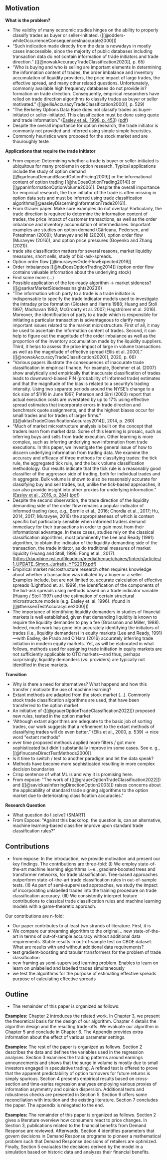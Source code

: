 ## Motivation

**What is the problem?**
- The validity of many economic studies hinges on the ability to properly classify trades as buyer or seller-initiated. ([[@odders-whiteOccurrenceConsequencesInaccurate2000]])
- “Such indication made directly from the data is nowadays in mostly cases inaccessible, since the majority of public databases including transaction data do not contain information of trade initiators and trade direction.” ([[@nowakAccuracyTradeClassification2020]], p. 65)
- “Who is buying and who is selling are important elements in determining the information content of trades, the order imbalance and inventory accumulation of liquidity providers, the price impact of large trades, the effective spread, and many other related questions. Unfortunately, commonly available high frequency databases do not provide in? formation on trade direction. Consequently, empirical researchers have relied on trade direction algorithms to classify trades as buyer or seller motivated.” ([[@ellisAccuracyTradeClassification2000]], p. 529)
- “The Berkeley Options Data Base does not classify trades as buyer-initiated or seller-initiated. This classification must be done using quote and trade information.” ([Easley et al., 1998, p. 453](zotero://select/library/items/593W67XA)) ([pdf](zotero://open-pdf/library/items/ZBEQIUNK?page=23&annotation=GXHQMKIW))
- Despite the overall importance for option research, the trade initiator is commonly not provided and inferred using simple simple heuristics.
- Commonly heuristics were proposed for the stock market and are thouroughly teste

**Applications that require the trade initiator**
- From expose: Determining whether a trade is buyer or seller-initiated is ubiquitous for many problems in option research. Typical applications include the study of option demand [[@garleanuDemandBasedOptionPricing2009]] or the informational content of option trading [[@huDoesOptionTrading2014]] or [[@panInformationOptionVolume2006]]. Despite the overall importance for empirical research, the true initiator of the trade is often missing in option data sets and must be inferred using trade classification algorithms[[@easleyDiscerningInformationTrade2016]].
- From Grauer paper. Make sure examples do not overlap! Particularly, the trade direction is required to determine the information content of trades, the price impact of customer transactions, as well as the order imbalance and inventory accumulation of intermediaries. Important examples are studies on option demand (Gârleanu, Pedersen, and Poteshman (2009); Muravyev and Ni (2020)), option order flow (Muravyev (2016)), and option price pressures (Goyenko and Zhang (2021)).
- trade site classification matters for several reasons, market liquidity measures, short sells, study of bid-ask-spreads.
- Option order flow [[@muravyevOrderFlowExpected2016]]
- Order imbalances [[@huDoesOptionTrading2014]] (option order flow contains valuable information about the underlying stock)
- Find some more (...)
- Possible application of the lee-ready algorithm -> market sideness? ([[@sarkarMarketSidednessInsights2023]])
- “The information which party to a trade is a trade initiator is indispensable to specify the trade indicator models used to investigate the intraday price formation (Glosten and Harris 1988; Huang and Stoll 1997; Madhavan 1992; McGroarty et al. 2007; Hagströmer et al. 2016). Moreover, the identification of party to a trade which is responsible for initiating a particular transaction is advantageous to clarify many important issues related to the market microstructure. First of all, it may be used to ascertain the information content of trades. Second, it can help to figure out the magnitude of the order imbalance as well as the proportion of the inventory accumulation made by the liquidity suppliers. Third, it helps to assess the price impact of large in volume transactions as well as the magnitude of effective spread (Ellis et al. 2000).” ([[@nowakAccuracyTradeClassification2020]], 2020, p. 66)
- “Various papers illustrate the consequences of inaccurate trade classification in empirical finance. For example, Boehmer et al. (2007) show analytically and empirically that inaccurate classification of trades leads to downward-biased PIN (probability of informed trade) estimates and that the magnitude of the bias is related to a security’s trading intensity. Using two separate periods around the NYSE’s change to a tick size of $1/16 in June 1997, Peterson and Sirri (2003) report that actual execution costs are overstated by up to 17% using effective spread estimates that incorporate errors in trade direction and benchmark quote assignments, and that the highest biases occur for small trades and for trades of larger firms.” ([[@aktasTradeClassificationAccuracy2014]], 2014, p. 260)
- “Much of market microstructure analysis is built on the concept that traders learn from market data. Some of this learning is prosaic, such as inferring buys and sells from trade execution. Other learning is more complex, such as inferring underlying new information from trade executions. In this paper, we investigate the general issue of how to discern underlying information from trading data. We examine the accuracy and efficacy of three methods for classifying trades: the tick rule, the aggregated tick rule, and the bulk volume classification methodology. Our results indicate that the tick rule is a reasonably good classifier of the aggressor side of trading, both for individual trades and in aggregate. Bulk volume is shown to also be reasonably accurate for classifying buy and sell trades, but, unlike the tick-based approaches, it can also provide insight into other proxies for underlying information.” ([Easley et al., 2016, p. 284](zotero://select/library/items/X6ZNZ556)) ([pdf](zotero://open-pdf/library/items/HPC6KBMF?page=16&annotation=VC98DC2N))
- Despite the second observation, the trade direction of the liquidity demanding side of the order flow remains a popular indicator of informed trading (see, e.g., Bernile et al., 2016; Chordia et al., 2017; Hu, 2014, 2017; Muravyev, 2016) the appropriateness of which is context specific but particularly sensible when informed traders demand immediacy for their transactions in order to gain most from their informational advantage. In these cases, studies rely on the classical classification algorithms, most prominently the Lee and Ready (1991) algorithm, to obtain the indicator of the liquidity demanding side of the transaction, the trade initiator, as do traditional measures of market liquidity (Huang and Stoll, 1996; Fong et al., 2017). (https://dauphine.psl.eu/fileadmin/mediatheque/chaires/fintech/articles/1_UPDATE_Simon_Jurkatis_YFS2019.pdf)
- Empirical market microstructure research often requires knowledge about whether a transaction was initiated by a buyer or a seller. Examples include, but are not limited to, accurate calculation of effective spreads (Lightfood et. al. 1999), the identification of the components of the bid-ask spreads using methods based on a trade indicator variable (Huang / Stoll 1997) and the estimation of certain structural microstructure models (e.g. Easley et. al. 1996). (found in [[@theissenTestAccuracyLee2000]])
- The importance of identifying liquidity demanders in studies of financial markets is well established, given that demanding liquidity is known to require the liquidity demander to pay a fee (Grossman and Miller, 1988). Indeed, much work has gone into accurately identifying the initiators of trades (i.e., liquidity demanders) in equity markets (Lee and Ready, 1991)—with Easley, de Prado and O’Hara (2016) accurately inferring trade initiation in modern equity markets. Yet, as will be elaborated in what follows, methods used for assigning trade initiation in equity markets are not sufficiently applicable to OTC markets—and thus, perhaps surprisingly, liquidity demanders (vs. providers) are typically not identified in these markets.

**Transition**
- Why is there a need for alternatives? What happend and how this transfer / motivate the use of machine learning?
- Extant methods are adapted from the stock market (...).  Commonly stock trade classification algorithms are used, that have been transferred to the option market
- An initiative of ([[@grauerOptionTradeClassification2022]]) proposed new rules, tested in the option market
- “Although extant algorithms are adequate to the basic job of sorting trades, our work suggests that a refinement to the extant methods of classifying trades will do even better.” (Ellis et al., 2000, p. 539) -> nice word "extant methods"
- over time proposed methods applied more filters / got more sophisticated but didn't substantially improve im some cases. See e. g., [[@finucaneDirectTestMethods2000]] 
- Is it time to switch / test to another paradigm and let the data speak?
- Methods have become more sophisticated resulting in more complex decision boundaries
- Crisp sentence of what ML is and why it is promising here. 
- From expose: "The work of ([[@grauerOptionTradeClassification2022]]) and ([[@savickasInferringDirectionOption2003]]) raises concerns about the applicability of standard trade signing algorithms to the option market due to deteriorating classification accuracies."

**Research Question**
- What question do I solve? (SMART)
- From Expose: "Against this backdrop, the question is, can an alternative, machine learning-based classifier improve upon standard trade classification rules?"

## Contributions
- from expose: In the introduction, we provide motivation and present our key findings. The contributions are three-fold: (I) We employ state-of-the-art machine learning algorithms i.~e., gradient-boosted trees and transformer networks, for trade classification. Tree-based approaches outperform state-of-the-art trade classification rules in out-of-sample tests. (II) As part of semi-supervised approaches, we study the impact of incorporating unlabelled trades into the training procedure on trade classification accuracy. (III) We consistently interpret feature contributions to classical trade classification rules and machine learning models with a game-theoretic approach.

Our contributions are n-fold:
- Our paper contributes to at least two strands of literature. First, it is
- We compare our streaming algorithm to the original... new state-of-the-art in terms of out-of-sample accuracy without additional data requirements. Stable results in out-of-sample test on CBOE dataset. What are results with and without additional data requirements?
- test gradient-boosting and tabular transformers for the problem of trade classification
- new framing as semi-supervised learning problem. Enables to learn on learn on unlabelled and labelled trades simultaneously
- we test the algorithms for the purpose of estimating effective spreads purpose of calculating effective spreads



## Outline
- The remainder of this paper is organized as follows:


**Examples:**
Chapter 2 introduces the related work. In Chapter 3, we present the theoretical basis for the design of our algorithm. Chapter 4 details the algorithm design and the resulting trade-offs. We evaluate our algorithm in Chapter 5 and conclude in Chapter 6. The Appendix provides extra information about the effect of various parameter settings.

**Examples:**
The rest of the paper is organized as follows. Section 2 describes
the data and defines the variables used in the regression analyses.
Section 3 examines the trading patterns around earnings announcements and shows that the surge in volume is mostly due to small
investors engaged in speculative trading. A refined test is offered
to prove that the apparent predictability of option turnovers for future returns is simply spurious. Section 4 presents empirical results
based on cross-section and time-series regression analyses employing various proxies of information asymmetry and opinion dispersion. Additional tests and robustness checks are presented in
Section 5. Section 6 offers some reconciliation with intuition and
the existing literature. Section 7 concludes the paper. The appendix
is relegated to the end.

**Examples:**
The remainder of this paper is organized as follows. Section 2 gives a literature overview how consumers react to price changes. In Section 3, publications related to the financial benefits from Demand Response are reviewed.
Afterwards, Section 4 identifies parameters that govern decisions in Demand
Response programs to pioneer a mathematical problem such that Demand Response decisions of retailers are optimized. Finally, Section 5 evaluates the
decisions derived by the model in a simulation based on historic data and analyzes their financial benefits.
